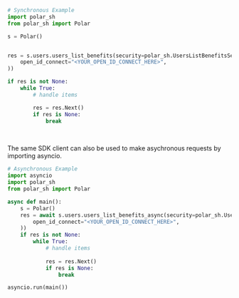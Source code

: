 <!-- Start SDK Example Usage [usage] -->
```python
# Synchronous Example
import polar_sh
from polar_sh import Polar

s = Polar()


res = s.users.users_list_benefits(security=polar_sh.UsersListBenefitsSecurity(
    open_id_connect="<YOUR_OPEN_ID_CONNECT_HERE>",
))

if res is not None:
    while True:
        # handle items

        res = res.Next()
        if res is None:
            break

```

</br>

The same SDK client can also be used to make asychronous requests by importing asyncio.
```python
# Asynchronous Example
import asyncio
import polar_sh
from polar_sh import Polar

async def main():
    s = Polar()
    res = await s.users.users_list_benefits_async(security=polar_sh.UsersListBenefitsSecurity(
        open_id_connect="<YOUR_OPEN_ID_CONNECT_HERE>",
    ))
    if res is not None:
        while True:
            # handle items
    
            res = res.Next()
            if res is None:
                break

asyncio.run(main())
```
<!-- End SDK Example Usage [usage] -->